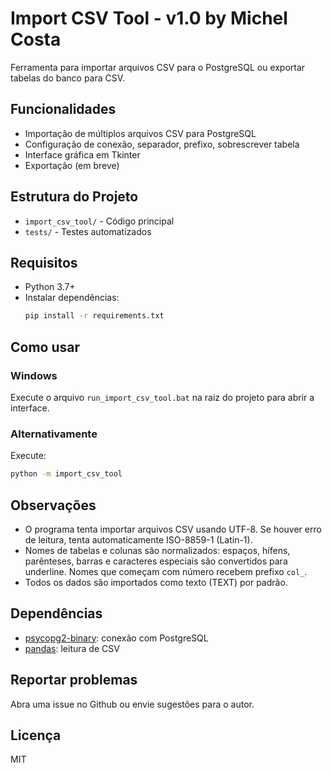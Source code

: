 # Import CSV Tool - v1.0 by Michel Costa

Ferramenta para importar arquivos CSV para o PostgreSQL ou exportar tabelas do banco para CSV.

## Funcionalidades
- Importação de múltiplos arquivos CSV para PostgreSQL
- Configuração de conexão, separador, prefixo, sobrescrever tabela
- Interface gráfica em Tkinter
- Exportação (em breve)

## Estrutura do Projeto
- `import_csv_tool/` - Código principal
- `tests/` - Testes automatizados

## Requisitos
- Python 3.7+
- Instalar dependências:
  ```bash
  pip install -r requirements.txt
  ```


## Como usar

### Windows
Execute o arquivo `run_import_csv_tool.bat` na raiz do projeto para abrir a interface.

### Alternativamente
Execute:
```bash
python -m import_csv_tool
```

## Observações
- O programa tenta importar arquivos CSV usando UTF-8. Se houver erro de leitura, tenta automaticamente ISO-8859-1 (Latin-1).
- Nomes de tabelas e colunas são normalizados: espaços, hífens, parênteses, barras e caracteres especiais são convertidos para underline. Nomes que começam com número recebem prefixo `col_`.
- Todos os dados são importados como texto (TEXT) por padrão.

## Dependências
- [psycopg2-binary](https://pypi.org/project/psycopg2-binary/): conexão com PostgreSQL
- [pandas](https://pypi.org/project/pandas/): leitura de CSV

## Reportar problemas
Abra uma issue no Github ou envie sugestões para o autor.

## Licença
MIT
